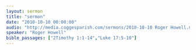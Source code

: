 ```yaml
---
layout: sermon
title: "sermon"
date: "2010-10-10 00:00:00"
audio: "http://media.coggesparish.com/sermons/2010-10-10 Roger Howell.mp3"
speaker: "Roger Howell"
bible_passages: ["2Timothy 1:1-14","Luke 17:5-10"]
---
```

